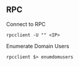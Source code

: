 ## RPC

Connect to RPC
```
rpcclient -U "" <IP> 
```

Enumerate Domain Users
```
rpcclient $> enumdomusers
```
